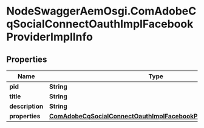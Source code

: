 # NodeSwaggerAemOsgi.ComAdobeCqSocialConnectOauthImplFacebookProviderImplInfo

## Properties

Name | Type | Description | Notes
------------ | ------------- | ------------- | -------------
**pid** | **String** |  | [optional] 
**title** | **String** |  | [optional] 
**description** | **String** |  | [optional] 
**properties** | [**ComAdobeCqSocialConnectOauthImplFacebookProviderImplProperties**](ComAdobeCqSocialConnectOauthImplFacebookProviderImplProperties.md) |  | [optional] 


